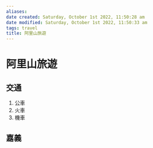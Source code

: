 ```yaml
---
aliases: 
date created: Saturday, October 1st 2022, 11:50:28 am
date modified: Saturday, October 1st 2022, 11:50:33 am
tags: travel
title: 阿里山旅遊
---
```


# 阿里山旅遊

## 交通

1. 公車
2. 火車
3. 機車

## 嘉義

